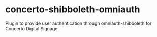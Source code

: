 # concerto-shibboleth-omniauth
Plugin to provide user authentication through omniauth-shibboleth for Concerto Digital Signage
